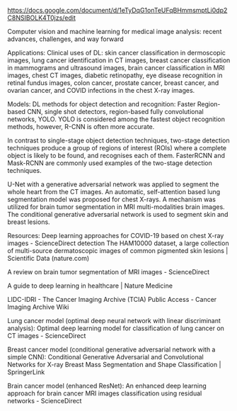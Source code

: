 https://docs.google.com/document/d/1eTyDqG1onTeUFqBHmmsmptLi0dp2C8NSIBOLK4T0jzs/edit

Computer vision and machine learning for medical image analysis: recent advances, challenges, and way forward

Applications:
Clinical uses of DL: skin cancer classification in dermoscopic images, lung cancer identification in CT images, breast cancer classification in mammograms and ultrasound images, brain cancer classification in MRI images, chest CT images, diabetic retinopathy, eye disease recognition in retinal fundus images,  colon cancer, prostate cancer, breast cancer, and ovarian cancer, and COVID infections in the chest X-ray images.

Models:
DL methods for object detection and recognition: Faster Region-based CNN, single shot detectors, region-based fully convolutional networks, YOLO. YOLO is considered among the fastest object recognition methods, however, R-CNN is often more accurate.

In contrast to single-stage object detection techniques, two-stage detection techniques produce a group of regions of interest (ROIs) where a complete object is likely to be found, and recognises each of them. FasterRCNN and Mask-RCNN are commonly used examples of the two-stage detection techniques.

U-Net with a generative adversarial network was applied to segment the whole heart from the CT images. An automatic, self-attention based lung segmentation model was proposed for chest X-rays. A mechanism was utilized for brain tumor segmentation in MRI multi-modalities brain images. The conditional generative adversarial network is used to segment skin and breast lesions.

Resources:
Deep learning approaches for COVID-19 based on chest X-ray images - ScienceDirect
detection
The HAM10000 dataset, a large collection of multi-source dermatoscopic images of common pigmented skin lesions | Scientific Data (nature.com)

A review on brain tumor segmentation of MRI images - ScienceDirect

A guide to deep learning in healthcare | Nature Medicine

LIDC-IDRI - The Cancer Imaging Archive (TCIA) Public Access - Cancer Imaging Archive Wiki

Lung cancer model (optimal deep neural network with linear discriminant analysis): Optimal deep learning model for classification of lung cancer on CT images - ScienceDirect

Breast cancer model (conditional generative adversarial network with a simple CNN): Conditional Generative Adversarial and Convolutional Networks for X-ray Breast Mass Segmentation and Shape Classification | SpringerLink

Brain cancer model (enhanced ResNet): An enhanced deep learning approach for brain cancer MRI images classification using residual networks - ScienceDirect